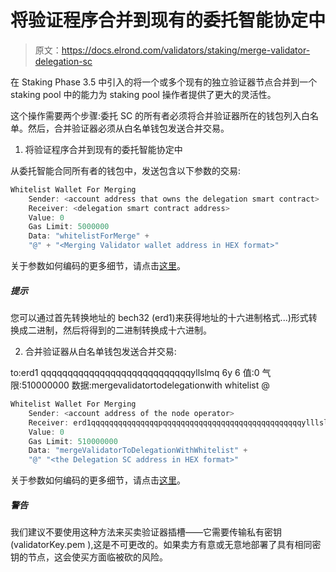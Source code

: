 # 将验证程序合并到现有的委托智能协定中

> 原文：<https://docs.elrond.com/validators/staking/merge-validator-delegation-sc>

 在 Staking Phase 3.5 中引入的将一个或多个现有的独立验证器节点合并到一个 staking pool 中的能力为 staking pool 操作者提供了更大的灵活性。

这个操作需要两个步骤:委托 SC 的所有者必须将合并验证器所在的钱包列入白名单。然后，合并验证器必须从白名单钱包发送合并交易。

1.  将验证程序合并到现有的委托智能协定中

从委托智能合同所有者的钱包中，发送包含以下参数的交易:

```rust
Whitelist Wallet For Merging
    Sender: <account address that owns the delegation smart contract>
    Receiver: <delegation smart contract address>
    Value: 0
    Gas Limit: 5000000
    Data: "whitelistForMerge" +
    "@" + "<Merging Validator wallet address in HEX format>" 
```

关于参数如何编码的更多细节，请点击[这里](/developers/sc-calls-format)。

##### 提示

您可以通过首先转换地址的 bech32 (erd1)来获得地址的十六进制格式...)形式转换成二进制，然后将得到的二进制转换成十六进制。

2.  合并验证器从白名单钱包发送合并交易:

to:erd1 qqqqqqqqqqqqqqqqqqqqqqqqqqqqyllslmq 6y 6 值:0 气限:510000000 数据:mergevalidatortodelegationwith whitelist @<the delegation="" sc="" address="" in="" hex="" format=""></the>

```rust
Whitelist Wallet For Merging
    Sender: <account address of the node operator>
    Receiver: erd1qqqqqqqqqqqqqqqpqqqqqqqqqqqqqqqqqqqqqqqqqqqqqqqylllslmq6y6
    Value: 0
    Gas Limit: 510000000
    Data: "mergeValidatorToDelegationWithWhitelist" +
    "@" "<the Delegation SC address in HEX format>" 
```

关于参数如何编码的更多细节，请点击[这里](/developers/sc-calls-format)。

##### 警告

我们建议不要使用这种方法来买卖验证器插槽——它需要传输私有密钥(validatorKey.pem ),这是不可更改的。如果卖方有意或无意地部署了具有相同密钥的节点，这会使买方面临被砍的风险。